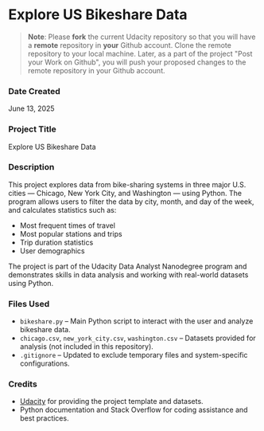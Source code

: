 # Explore US Bikeshare Data

> **Note**: Please **fork** the current Udacity repository so that you will have a **remote** repository in **your** Github account. Clone the remote repository to your local machine. Later, as a part of the project "Post your Work on Github", you will push your proposed changes to the remote repository in your Github account.

### Date Created
June 13, 2025

### Project Title
Explore US Bikeshare Data

### Description
This project explores data from bike-sharing systems in three major U.S. cities — Chicago, New York City, and Washington — using Python. The program allows users to filter the data by city, month, and day of the week, and calculates statistics such as:

- Most frequent times of travel
- Most popular stations and trips
- Trip duration statistics
- User demographics

The project is part of the Udacity Data Analyst Nanodegree program and demonstrates skills in data analysis and working with real-world datasets using Python.

### Files Used
- `bikeshare.py` – Main Python script to interact with the user and analyze bikeshare data.
- `chicago.csv`, `new_york_city.csv`, `washington.csv` – Datasets provided for analysis (not included in this repository).
- `.gitignore` – Updated to exclude temporary files and system-specific configurations.

### Credits
- [Udacity](https://www.udacity.com/) for providing the project template and datasets.
- Python documentation and Stack Overflow for coding assistance and best practices.
